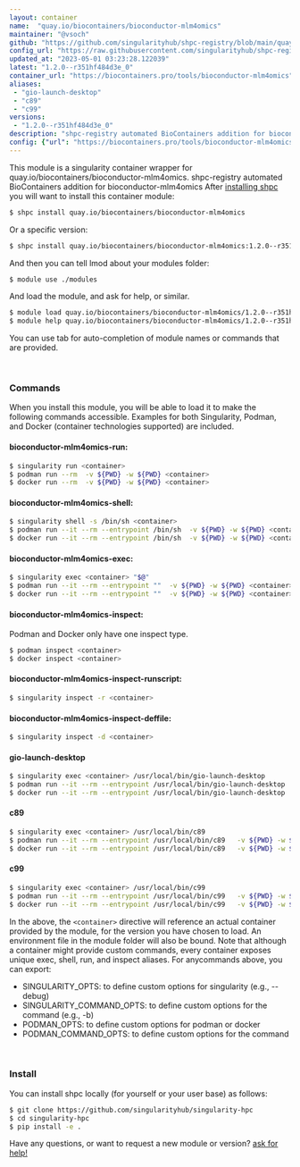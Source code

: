 ```yaml
---
layout: container
name:  "quay.io/biocontainers/bioconductor-mlm4omics"
maintainer: "@vsoch"
github: "https://github.com/singularityhub/shpc-registry/blob/main/quay.io/biocontainers/bioconductor-mlm4omics/container.yaml"
config_url: "https://raw.githubusercontent.com/singularityhub/shpc-registry/main/quay.io/biocontainers/bioconductor-mlm4omics/container.yaml"
updated_at: "2023-05-01 03:23:28.122039"
latest: "1.2.0--r351hf484d3e_0"
container_url: "https://biocontainers.pro/tools/bioconductor-mlm4omics"
aliases:
 - "gio-launch-desktop"
 - "c89"
 - "c99"
versions:
 - "1.2.0--r351hf484d3e_0"
description: "shpc-registry automated BioContainers addition for bioconductor-mlm4omics"
config: {"url": "https://biocontainers.pro/tools/bioconductor-mlm4omics", "maintainer": "@vsoch", "description": "shpc-registry automated BioContainers addition for bioconductor-mlm4omics", "latest": {"1.2.0--r351hf484d3e_0": "sha256:e5f233767451206ba965fd483a5c316e3813c71bf52e8fe1121652d5f3725abe"}, "tags": {"1.2.0--r351hf484d3e_0": "sha256:e5f233767451206ba965fd483a5c316e3813c71bf52e8fe1121652d5f3725abe"}, "docker": "quay.io/biocontainers/bioconductor-mlm4omics", "aliases": {"gio-launch-desktop": "/usr/local/bin/gio-launch-desktop", "c89": "/usr/local/bin/c89", "c99": "/usr/local/bin/c99"}}
---
```


This module is a singularity container wrapper for quay.io/biocontainers/bioconductor-mlm4omics.
shpc-registry automated BioContainers addition for bioconductor-mlm4omics
After [installing shpc](#install) you will want to install this container module:


```bash
$ shpc install quay.io/biocontainers/bioconductor-mlm4omics
```

Or a specific version:

```bash
$ shpc install quay.io/biocontainers/bioconductor-mlm4omics:1.2.0--r351hf484d3e_0
```

And then you can tell lmod about your modules folder:

```bash
$ module use ./modules
```

And load the module, and ask for help, or similar.

```bash
$ module load quay.io/biocontainers/bioconductor-mlm4omics/1.2.0--r351hf484d3e_0
$ module help quay.io/biocontainers/bioconductor-mlm4omics/1.2.0--r351hf484d3e_0
```

You can use tab for auto-completion of module names or commands that are provided.

<br>

### Commands

When you install this module, you will be able to load it to make the following commands accessible.
Examples for both Singularity, Podman, and Docker (container technologies supported) are included.

#### bioconductor-mlm4omics-run:

```bash
$ singularity run <container>
$ podman run --rm  -v ${PWD} -w ${PWD} <container>
$ docker run --rm  -v ${PWD} -w ${PWD} <container>
```

#### bioconductor-mlm4omics-shell:

```bash
$ singularity shell -s /bin/sh <container>
$ podman run --it --rm --entrypoint /bin/sh  -v ${PWD} -w ${PWD} <container>
$ docker run --it --rm --entrypoint /bin/sh  -v ${PWD} -w ${PWD} <container>
```

#### bioconductor-mlm4omics-exec:

```bash
$ singularity exec <container> "$@"
$ podman run --it --rm --entrypoint ""  -v ${PWD} -w ${PWD} <container> "$@"
$ docker run --it --rm --entrypoint ""  -v ${PWD} -w ${PWD} <container> "$@"
```

#### bioconductor-mlm4omics-inspect:

Podman and Docker only have one inspect type.

```bash
$ podman inspect <container>
$ docker inspect <container>
```

#### bioconductor-mlm4omics-inspect-runscript:

```bash
$ singularity inspect -r <container>
```

#### bioconductor-mlm4omics-inspect-deffile:

```bash
$ singularity inspect -d <container>
```


#### gio-launch-desktop

```bash
$ singularity exec <container> /usr/local/bin/gio-launch-desktop
$ podman run --it --rm --entrypoint /usr/local/bin/gio-launch-desktop   -v ${PWD} -w ${PWD} <container> -c " $@"
$ docker run --it --rm --entrypoint /usr/local/bin/gio-launch-desktop   -v ${PWD} -w ${PWD} <container> -c " $@"
```


#### c89

```bash
$ singularity exec <container> /usr/local/bin/c89
$ podman run --it --rm --entrypoint /usr/local/bin/c89   -v ${PWD} -w ${PWD} <container> -c " $@"
$ docker run --it --rm --entrypoint /usr/local/bin/c89   -v ${PWD} -w ${PWD} <container> -c " $@"
```


#### c99

```bash
$ singularity exec <container> /usr/local/bin/c99
$ podman run --it --rm --entrypoint /usr/local/bin/c99   -v ${PWD} -w ${PWD} <container> -c " $@"
$ docker run --it --rm --entrypoint /usr/local/bin/c99   -v ${PWD} -w ${PWD} <container> -c " $@"
```



In the above, the `<container>` directive will reference an actual container provided
by the module, for the version you have chosen to load. An environment file in the
module folder will also be bound. Note that although a container
might provide custom commands, every container exposes unique exec, shell, run, and
inspect aliases. For anycommands above, you can export:

 - SINGULARITY_OPTS: to define custom options for singularity (e.g., --debug)
 - SINGULARITY_COMMAND_OPTS: to define custom options for the command (e.g., -b)
 - PODMAN_OPTS: to define custom options for podman or docker
 - PODMAN_COMMAND_OPTS: to define custom options for the command

<br>

### Install

You can install shpc locally (for yourself or your user base) as follows:

```bash
$ git clone https://github.com/singularityhub/singularity-hpc
$ cd singularity-hpc
$ pip install -e .
```

Have any questions, or want to request a new module or version? [ask for help!](https://github.com/singularityhub/singularity-hpc/issues)